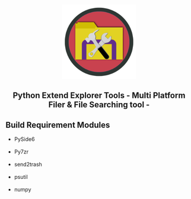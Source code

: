 <div align="center">
	<a href="https://github.com/CrossDarkrix/PythonExtendExplorerTools">
	<img width="200px" height="200px" alt="pyExtendTools" src="https://raw.githubusercontent.com/CrossDarkrix/PythonExtendExplorerTools/main/PyExtendToolsIcon.png"></a>
</div>

<h2 align="center">Python Extend Explorer Tools - Multi Platform Filer & File Searching tool -</h2>

<div>
	<h2>Build Requirement Modules</h2>
	<ul>
		<li>PySide6</li><br>
		<li>Py7zr<br></li><br>
		<li>send2trash</li><br>
		<li>psutil</li><br>
		<li>numpy</li><br>
	</ul>
</div>

